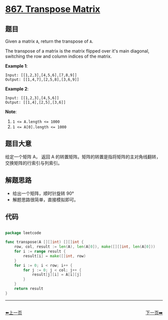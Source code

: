 # [867. Transpose Matrix](https://leetcode.com/problems/transpose-matrix/)


## 题目

Given a matrix `A`, return the transpose of `A`.

The transpose of a matrix is the matrix flipped over it's main diagonal, switching the row and column indices of the matrix.

**Example 1**:

    Input: [[1,2,3],[4,5,6],[7,8,9]]
    Output: [[1,4,7],[2,5,8],[3,6,9]]

**Example 2**:

    Input: [[1,2,3],[4,5,6]]
    Output: [[1,4],[2,5],[3,6]]

**Note**:

1. `1 <= A.length <= 1000`
2. `1 <= A[0].length <= 1000`


## 题目大意

给定一个矩阵 A， 返回 A 的转置矩阵。矩阵的转置是指将矩阵的主对角线翻转，交换矩阵的行索引与列索引。


## 解题思路


- 给出一个矩阵，顺时针旋转 90°
- 解题思路很简单，直接模拟即可。


## 代码

```go

package leetcode

func transpose(A [][]int) [][]int {
	row, col, result := len(A), len(A[0]), make([][]int, len(A[0]))
	for i := range result {
		result[i] = make([]int, row)
	}
	for i := 0; i < row; i++ {
		for j := 0; j < col; j++ {
			result[j][i] = A[i][j]
		}
	}
	return result
}

```


----------------------------------------------
<div style="display: flex;justify-content: space-between;align-items: center;">
<p><a href="https://books.halfrost.com/leetcode/ChapterFour/0864.Shortest-Path-to-Get-All-Keys/">⬅️上一页</a></p>
<p><a href="https://books.halfrost.com/leetcode/ChapterFour/0872.Leaf-Similar-Trees/">下一页➡️</a></p>
</div>
